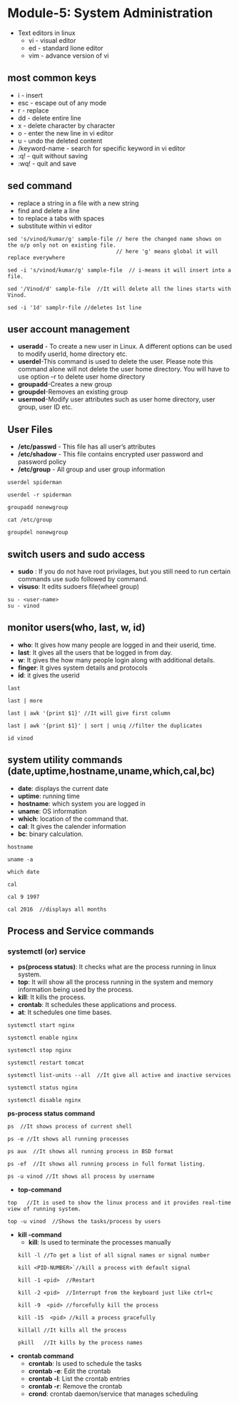 # Module-5: System Administration
* Text editors in linux
  * vi - visual editor
  * ed - standard lione editor
  * vim - advance version of vi
## most common keys
  * i - insert
  * esc - escape out of any mode
  * r - replace
  * dd - delete entire line
  * x - delete character by character
  * o - enter the new line in vi editor
  * u - undo the deleted content
  * /keyword-name - search for specific keyword in vi editor
  * :q! - quit without saving
  * :wq! - quit and save
## sed command
* replace a string in a file with a new string
* find and delete a line
* to replace a tabs with spaces
* substitute within vi editor

```
sed 's/vinod/kumar/g' sample-file // here the changed name shows on the o/p only not on existing file.
                                  // here 'g' means global it will replace everywhere
```
```
sed -i 's/vinod/kumar/g' sample-file  // i-means it will insert into a file.
```
```
sed '/Vinod/d' sample-file  //It will delete all the lines starts with Vinod.
```
```
sed -i '1d' samplr-file //deletes 1st line
```
## user account management
* **useradd** - To create a new user in Linux. A different options can be used to modify userId, home directory etc.
* **userdel**-This command is used to delete the user. Please note this command alone will not delete the user home directory. You will have to use option –r to delete user home directory
* **groupadd**-Creates a new group
* **groupdel**-Removes an existing group
* **usermod**-Modify user attributes such as user home directory, user group, user ID etc.

## User Files
* **/etc/passwd** - This file has all user’s attributes
* **/etc/shadow** - This file contains encrypted user password and password policy
* **/etc/group** - All group and user group information

```
userdel spiderman
```
```
userdel -r spiderman
```
```
groupadd nonewgroup
```
```
cat /etc/group
```
```
groupdel nonewgroup
```
## switch users and sudo access
* **sudo** : If you do not have root privilages, but you still need to run certain commands use sudo followed by command.
* **visuso**: It edits sudoers file(wheel group)
```
su - <user-name>
su - vinod
```
## monitor users(who, last, w, id)
* **who**: It gives how many people are logged in and their userid, time.
* **last**: It gives all the users that be logged in from day.
* **w**: It gives the how many people login along with additional details.
* **finger**: It gives system details and protocols
* **id**: it gives the userid
```
last
```
```
last | more
```
```
last | awk '{print $1}' //It will give first column
```
```
last | awk '{print $1}' | sort | uniq //filter the duplicates
```
```
id vinod
```
## system utility commands (date,uptime,hostname,uname,which,cal,bc)
* **date**: displays the current date
* **uptime**: running time
* **hostname**: which system you are logged in
* **uname**: OS information
* **which**: location of the command that.
* **cal**: It gives the calender information
* **bc**: binary calculation.
```
hostname
```
```
uname -a
```
```
which date
```
```
cal
```
```
cal 9 1997
```
```
cal 2016  //displays all months
```
## Process and Service commands
### systemctl (or) service
* **ps(process status)**: It checks what are the process running in linux system.
* **top**: It will show all the process running in the system       and memory information being used by the process.
* **kill**: It kills the process.
* **crontab**: It schedules these applications and process.
* **at**: It schedules one time bases.
```
systemctl start nginx
```
```
systemctl enable nginx
```
```
systemctl stop nginx
```
```
systemctl restart tomcat
```
```
systemctl list-units --all  //It give all active and inactive services
```
```
systemctl status nginx
```
```
systemctl disable nginx
```
**ps-process status command**
```
ps  //It shows process of current shell
```
```
ps -e //It shows all running processes
```
```
ps aux  //It shows all running process in BSD format
```
```
ps -ef  //It shows all running process in full format listing.
```
```
ps -u vinod //It shows all process by username
```
* **top-command**
```
top   //It is used to show the linux process and it provides real-time view of running system.
```
```
top -u vinod  //Shows the tasks/process by users
```
* **kill -command**
  * **kill**: Is used to terminate the processes manually
  ```
  kill -l //To get a list of all signal names or signal number
  ```
  ```
  kill <PID-NUMBER>`//kill a process with default signal
  ```
  ```
  kill -1 <pid>  //Restart
  ```
  ```
  kill -2 <pid>  //Interrupt from the keyboard just like ctrl+c
  ```
  ```
  kill -9  <pid> //forcefully kill the process
  ```
  ```
  kill -15  <pid> //kill a process gracefully
  ```
  ```
  killall //It kills all the process
  ```
  ```
  pkill   //It kills by the process names
  ```
 * **crontab command**
    *  **crontab**: Is used to schedule the tasks
    *  **crontab -e**: Edit the crontab
    *  **crontab -l**: List the crontab entries
    *  **crontab -r**: Remove the crontab
    *  **crond**: crontab daemon/service that manages scheduling

